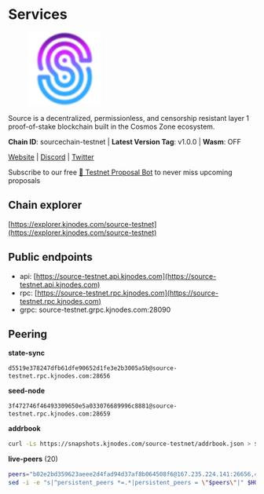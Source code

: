 # Services

<figure><img src="https://raw.githubusercontent.com/kj89/cosmos-images/main/logos/source.png" width="150" alt=""><figcaption></figcaption></figure>

Source is a decentralized, permissionless, and censorship resistant layer 1 proof-of-stake blockchain built in the Cosmos Zone ecosystem.

**Chain ID**: sourcechain-testnet | **Latest Version Tag**: v1.0.0 | **Wasm**: OFF

[Website](https://www.sourceprotocol.io/) | [Discord](https://discord.io/SourceProtocol) | [Twitter](https://www.twitter.com/sourceprotocol_)



Subscribe to our free [🤖 Testnet Proposal Bot](https://t.me/kjnodes_testnet_proposal_bot) to never miss upcoming proposals


## Chain explorer
[https://explorer.kjnodes.com/source-testnet](https://explorer.kjnodes.com/source-testnet)

## Public endpoints

* api: [https://source-testnet.api.kjnodes.com](https://source-testnet.api.kjnodes.com)
* rpc: [https://source-testnet.rpc.kjnodes.com](https://source-testnet.rpc.kjnodes.com)
* grpc: source-testnet.grpc.kjnodes.com:28090

## Peering

**state-sync**

```text
d5519e378247dfb61dfe90652d1fe3e2b3005a5b@source-testnet.rpc.kjnodes.com:28656
```

**seed-node**

```text
3f472746f46493309650e5a033076689996c8881@source-testnet.rpc.kjnodes.com:28659
```

**addrbook**
```bash
curl -Ls https://snapshots.kjnodes.com/source-testnet/addrbook.json > $HOME/.source/config/addrbook.json
```

**live-peers** (20)
```bash
peers="b02e2bd359623aeee2d4fad94d37af8b064508f6@167.235.224.141:26656,4466740c40895b6aad60a434f0ad3e3c5d5fe53c@213.239.216.252:22656,5a685935a69374c65c2fef0e61d31958cbf08614@213.239.215.77:22656,b99c46a83e72280ccdb81994fd60b9b1cc74b1ab@84.21.171.142:26656,7143126daf3c0983745a0b10b83c8e794c4fb2fc@65.108.126.46:33656,fabc85731f628d8dd1cb20c865c36832ea624772@65.108.88.28:26656,5755422056c55063f76e4dd0c4245904640ec34b@135.181.149.90:26656,ddb472d197b8a732bb3f8878035603769aa4c85b@161.35.75.82:26656,d960215e0788fcfc04b9e2e824e5751bf1efe7fc@65.108.82.152:26656,f2936d8f0ae99b9fa99d179f746faacc9c41a5c3@65.108.158.181:26656,4ede26dd5fbb87bd9dba462fe2c3c3e39e15c8f2@207.180.224.128:46656,829e2377df43a9f8e43ac6d886763c2a7b27a77c@195.2.93.179:26656,d5519e378247dfb61dfe90652d1fe3e2b3005a5b@65.109.68.190:28656,756368e62cbff16f8d0edcc4d169a090464bed53@38.242.194.233:26656,9f9d7c982cf37dd113192c6d4a5c4c0ac1997a25@185.22.152.217:26656,46ae715de3bcf284ff997b841e6e82f279e3654f@154.26.153.179:26656,148afdfb995b3aa727727a49c23324a804410a90@95.216.7.169:46656,2b2f270bd3bd1d518d87ca057597348cd8582698@109.123.252.3:26656,e36406628ec9d4ef1b231e412c98217d67216bca@65.109.122.105:60956,6e4cdcb3039f1f8e97b8511c3b146cd14d41dc3d@65.109.112.20:11084"
sed -i -e "s|^persistent_peers *=.*|persistent_peers = \"$peers\"|" $HOME/.source/config/config.toml
```
